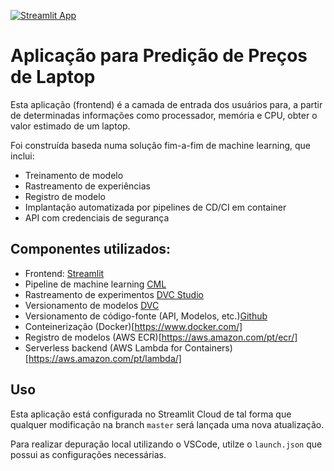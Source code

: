 [![Streamlit App](https://static.streamlit.io/badges/streamlit_badge_black_white.svg)](https://laptopricing.streamlit.app)

# Aplicação para Predição de Preços de Laptop

Esta aplicação (frontend) é a camada de entrada dos usuários para, a partir de determinadas informações como processador, memória e CPU, obter o valor estimado de um laptop.

Foi construída baseda numa solução fim-a-fim de machine learning, que inclui:

* Treinamento de modelo
* Rastreamento de experiências
* Registro de modelo
* Implantação automatizada por pipelines de CD/CI em container
* API com credenciais de segurança

## Componentes utilizados:

* Frontend: [Streamlit](https://streamlit.io/)
* Pipeline de machine learning [CML](https://cml.dev/)
* Rastreamento de experimentos [DVC Studio](https://studio.iterative.ai/)
* Versionamento de modelos [DVC](https://dvc.org/)
* Versionamento de código-fonte (API, Modelos, etc.)[Github](https://github.com/)
* Conteinerização (Docker)[https://www.docker.com/]
* Registro de modelos (AWS ECR)[https://aws.amazon.com/pt/ecr/]
* Serverless backend (AWS Lambda for Containers)[https://aws.amazon.com/pt/lambda/]

## Uso

Esta aplicação está configurada no Streamlit Cloud de tal forma que qualquer modificação na branch ```master``` será lançada uma nova atualização.

Para realizar depuração local utilizando o VSCode, utilze o ```launch.json``` que possui as configurações necessárias.